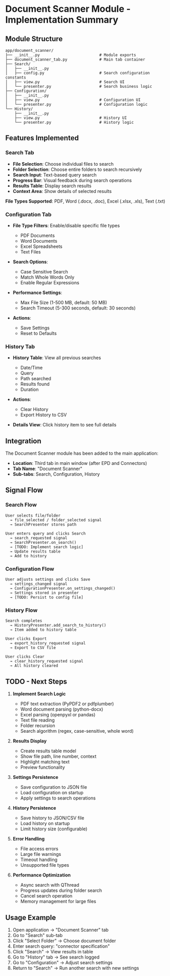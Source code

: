 # Document Scanner Module - Implementation Summary

## Module Structure

```
app/document_scanner/
├── __init__.py                          # Module exports
├── document_scanner_tab.py              # Main tab container
├── Search/
│   ├── __init__.py
│   ├── config.py                        # Search configuration constants
│   ├── view.py                          # Search UI
│   └── presenter.py                     # Search business logic
├── Configuration/
│   ├── __init__.py
│   ├── view.py                          # Configuration UI
│   └── presenter.py                     # Configuration logic
└── History/
    ├── __init__.py
    ├── view.py                          # History UI
    └── presenter.py                     # History logic
```

## Features Implemented

### Search Tab
- **File Selection**: Choose individual files to search
- **Folder Selection**: Choose entire folders to search recursively
- **Search Input**: Text-based query search
- **Progress Bar**: Visual feedback during search operations
- **Results Table**: Display search results
- **Context Area**: Show details of selected results

**File Types Supported**: PDF, Word (.docx, .doc), Excel (.xlsx, .xls), Text (.txt)

### Configuration Tab
- **File Type Filters**: Enable/disable specific file types
  - PDF Documents
  - Word Documents
  - Excel Spreadsheets
  - Text Files
  
- **Search Options**:
  - Case Sensitive Search
  - Match Whole Words Only
  - Enable Regular Expressions
  
- **Performance Settings**:
  - Max File Size (1-500 MB, default: 50 MB)
  - Search Timeout (5-300 seconds, default: 30 seconds)
  
- **Actions**:
  - Save Settings
  - Reset to Defaults

### History Tab
- **History Table**: View all previous searches
  - Date/Time
  - Query
  - Path searched
  - Results found
  - Duration
  
- **Actions**:
  - Clear History
  - Export History to CSV
  
- **Details View**: Click history item to see full details

## Integration

The Document Scanner module has been added to the main application:
- **Location**: Third tab in main window (after EPD and Connectors)
- **Tab Name**: "Document Scanner"
- **Sub-tabs**: Search, Configuration, History

## Signal Flow

### Search Flow
```
User selects file/folder
  → file_selected / folder_selected signal
  → SearchPresenter stores path
  
User enters query and clicks Search
  → search_requested signal
  → SearchPresenter.on_search()
  → [TODO: Implement search logic]
  → Update results table
  → Add to history
```

### Configuration Flow
```
User adjusts settings and clicks Save
  → settings_changed signal
  → ConfigurationPresenter.on_settings_changed()
  → Settings stored in presenter
  → [TODO: Persist to config file]
```

### History Flow
```
Search completes
  → HistoryPresenter.add_search_to_history()
  → Item added to history table
  
User clicks Export
  → export_history_requested signal
  → Export to CSV file
  
User clicks Clear
  → clear_history_requested signal
  → All history cleared
```

## TODO - Next Steps

1. **Implement Search Logic**
   - PDF text extraction (PyPDF2 or pdfplumber)
   - Word document parsing (python-docx)
   - Excel parsing (openpyxl or pandas)
   - Text file reading
   - Folder recursion
   - Search algorithm (regex, case-sensitive, whole word)

2. **Results Display**
   - Create results table model
   - Show file path, line number, context
   - Highlight matching text
   - Preview functionality

3. **Settings Persistence**
   - Save configuration to JSON file
   - Load configuration on startup
   - Apply settings to search operations

4. **History Persistence**
   - Save history to JSON/CSV file
   - Load history on startup
   - Limit history size (configurable)

5. **Error Handling**
   - File access errors
   - Large file warnings
   - Timeout handling
   - Unsupported file types

6. **Performance Optimization**
   - Async search with QThread
   - Progress updates during folder search
   - Cancel search operation
   - Memory management for large files

## Usage Example

1. Open application → "Document Scanner" tab
2. Go to "Search" sub-tab
3. Click "Select Folder" → Choose document folder
4. Enter search query: "connector specification"
5. Click "Search" → View results in table
6. Go to "History" tab → See search logged
7. Go to "Configuration" → Adjust search settings
8. Return to "Search" → Run another search with new settings
